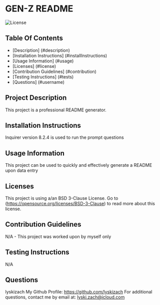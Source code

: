 # GEN-Z README
  ![License](https://img.shields.io/badge/License-BSD_3--Clause-blue.svg)

  ## Table Of Contents
  * [Description] (#description)
  * [Installation Instructions] (#installInstructions)
  * [Usage Information] (#usage)
  * [Licenses] (#license)
  * [Contribution Guidelines] (#contribution)
  * [Testing Instructions] (#tests)
  * [Questions] (#username)

  ## Project Description
  This project is a professional README generator.

  ## Installation Instructions
  Inquirer version 8.2.4 is used to run the prompt questions

  ## Usage Information
  This project can be used to quickly and effectively generate a README upon data entry

  ## Licenses
  
  This project is using a/an BSD 3-Clause License.
  Go to (https://opensource.org/licenses/BSD-3-Clause) to read more about this license.

  ## Contribution Guidelines
  N/A - This project was worked upon by myself only

  ## Testing Instructions
  N/A

  ## Questions
  lyskizach
  My Github Profile: https://github.com/lyskizach
  For additional questions, contact me by email at: lyski.zach@icloud.com
  

